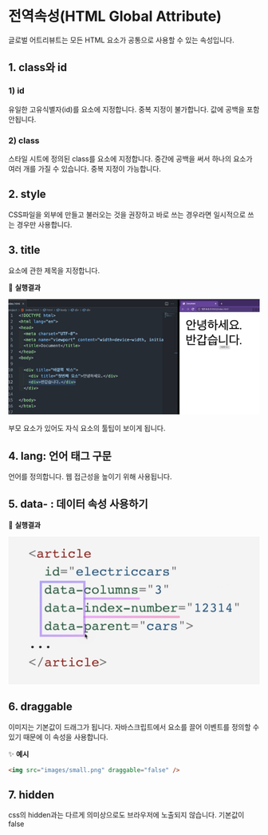 # 전역속성(HTML Global Attribute)

글로벌 어트리뷰트는 모든 HTML 요소가 공통으로 사용할 수 있는 속성입니다.

## 1. class와 id

### 1) id

유일한 고유식별자(id)를 요소에 지정합니다. 중복 지정이 불가합니다. 값에 공백을 포함 안됩니다.

### 2) class

스타일 시트에 정의된 class를 요소에 지정합니다. 중간에 공백을 써서 하나의 요소가 여러 개를 가질 수 있습니다. 중복 지정이 가능합니다.

## 2. style

CSS파일을 외부에 만들고 불러오는 것을 권장하고 바로 쓰는 경우라면 일시적으로 쓰는 경우만 사용합니다.

## 3. title

요소에 관한 제목을 지정합니다.

🧪 **실행결과**

![title 예제](./images/title.png)

부모 요소가 있어도 자식 요소의 툴팁이 보이게 됩니다.

## 4. lang: 언어 태그 구문

언어를 정의합니다. 웹 접근성을 높이기 위해 사용됩니다.

## 5. data- : 데이터 속성 사용하기

🧪 **실행결과**

![data- 예제](./images/data-.png)

## 6. draggable

이미지는 기본값이 드래그가 됩니다. 자바스크립트에서 요소를 끌어 이벤트를 정의할 수 있기 때문에 이 속성을 사용합니다.

✨ **예시**

```html
<img src="images/small.png" draggable="false" />
```

## 7. hidden

css의 hidden과는 다르게 의미상으로도 브라우저에 노출되지 않습니다. 기본값이 false
